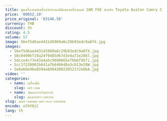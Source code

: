 ```yaml
---
title: ชุดเครื่องยนต์เครื่องจักรราคาดีมือสองเครื่องยนต์ 2AR FXE สําหรับ Toyota Avalon Camry Crown
price: '80652.18'
price_original: '83146.58'
currency: THB
discount: 3%
rating: 4.5
volume: 57
image: S6ef5d6ae443145969a6c29b93edc9a8fX.jpg
images:
  - S6ef5d6ae443145969a6c29b93edc9a8fX.jpg
  - S0c04996f19a24f9485d67d3e4a71e286l.jpg
  - Sdcce4c77e43a4a5c9090665ef6b6f95fi.jpg
  - Scc1f239902b641a7b646648a3cb13e28W.jpg
  - Se6e68e9be8594a899420023052172e6bA.jpg
video: ''
categories:
  - name: เครื่องมือ
    slug: เคร-องม
  - name: วัดและการวิเคราะห์
    slug: ดและการว-เคราะห
slug: ดเคร-องยนต-เคร-องจ-กรราคาด
encode: olhY0jC
lang: th
---
```

  